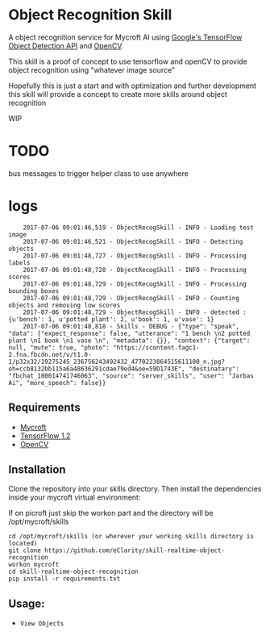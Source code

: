 # Object Recognition Skill

A object recognition service for Mycroft AI using [Google's TensorFlow Object Detection API](https://github.com/tensorflow/models/tree/master/object_detection) and [OpenCV](http://opencv.org/).

This skill is a proof of concept to use tensorflow and openCV to provide object recognition using "whatever image source"

Hopefully this is just a start and with optimization and further development this skill will provide a concept to create more skills around object recognition

WIP

# TODO

bus messages to trigger
helper class to use anywhere

# logs

        2017-07-06 09:01:46,519 - ObjectRecogSkill - INFO - Loading test image
        2017-07-06 09:01:46,521 - ObjectRecogSkill - INFO - Detecting objects
        2017-07-06 09:01:48,727 - ObjectRecogSkill - INFO - Processing labels
        2017-07-06 09:01:48,728 - ObjectRecogSkill - INFO - Processing scores
        2017-07-06 09:01:48,729 - ObjectRecogSkill - INFO - Processing bounding boxes
        2017-07-06 09:01:48,729 - ObjectRecogSkill - INFO - Counting objects and removing low scores
        2017-07-06 09:01:48,729 - ObjectRecogSkill - INFO - detected : {u'bench': 1, u'potted plant': 2, u'book': 1, u'vase': 1}
        2017-07-06 09:01:48,818 - Skills - DEBUG - {"type": "speak", "data": {"expect_response": false, "utterance": "1 bench \n2 potted plant \n1 book \n1 vase \n", "metadata": {}}, "context": {"target": null, "mute": true, "photo": "https://scontent.fagc1-2.fna.fbcdn.net/v/t1.0-1/p32x32/19275245_236756243492432_4770223864515611100_n.jpg?oh=ccb8132bb115a6a48636291cdae79ed4&oe=59D1743E", "destinatary": "fbchat_100014741746063", "source": "server_skills", "user": "Jarbas Ai", "more_speech": false}}


## Requirements
- [Mycroft](https://docs.mycroft.ai/installing.and.running/installation)
- [TensorFlow 1.2](https://www.tensorflow.org/)
- [OpenCV](http://opencv.org/)

## Installation

Clone the repository into your skills directory. Then install the
dependencies inside your mycroft virtual environment:

If on picroft just skip the workon part and the directory will be /opt/mycroft/skills

```
cd /opt/mycroft/skills (or wherever your working skills directory is located)
git clone https://github.com/eClarity/skill-realtime-object-recognition
workon mycroft
cd skill-realtime-object-recognition
pip install -r requirements.txt
```

## Usage:
* `View Objects`
